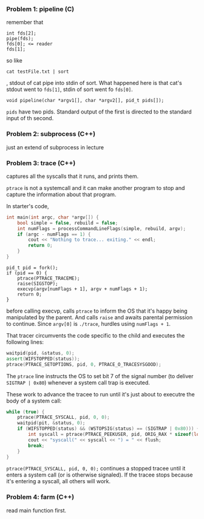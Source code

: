 ### Problem 1: pipeline (C)

remember that
```
int fds[2];
pipe(fds);
fds[0]; <= reader
fds[1];
```

so like
```
cat testFile.txt | sort
```
, stdout of cat pipe into stdin of sort. What happened here is that cat's stdout went to `fds[1]`, stdin of sort went fo `fds[0]`.

```
void pipeline(char *argv1[], char *argv2[], pid_t pids[]);
```
`pids` have two pids. Standard output of the first is directed to the standard input of th second.

### Problem 2: subprocess (C++)

just an extend of subprocess in lecture


### Problem 3: trace (C++)

captures all the syscalls that it runs, and prints them.

`ptrace` is not a systemcall and it can make another program to stop and capture the information about that program.

In starter's code,

```cc
int main(int argc, char *argv[]) {
    bool simple = false, rebuild = false;
    int numFlags = processCommandLineFlags(simple, rebuild, argv);
    if (argc - numFlags == 1) {
        cout << "Nothing to trace... exiting." << endl;
        return 0;
    }
}
```

```
pid_t pid = fork();
if (pid == 0) {
    ptrace(PTRACE_TRACEME);
    raise(SIGSTOP);
    execvp(argv[numFlags + 1], argv + numFlags + 1);
    return 0;
}
```
before calling execvp, calls `ptrace` to inform the OS that it's happy being manipulated by the parent. And calls `raise` and awaits parental permission to continue. Since `argv[0]` is `./trace`, hurdles using `numFlags + 1`.

That tracer circumvents the code specific to the child and executes the following lines:
```cc
waitpid(pid, &status, 0);
assert(WIFSTOPPED(status));
ptrace(PTRACE_SETOPTIONS, pid, 0, PTRACE_O_TRACESYSGOOD);
```
The `ptrace` line instructs the OS to set bit 7 of the signal number (to deliver `SIGTRAP | 0x80`) whenever a system call trap is executed.

These work to advance the tracee to run until it's just about to executre the body of a system call:
```cc
while (true) {
    ptrace(PTRACE_SYSCALL, pid, 0, 0);
    waitpid(pit, &status, 0);
    if (WIFSTOPPED(status) && (WSTOPSIG(status) == (SIGTRAP | 0x80))) {
        int syscall = ptrace(PTRACE_PEEKUSER, pid, ORIG_RAX * sizeof(long));
        cout << "syscall(" << syscall << ") = " << flush; 
        break;
    }
}
```
`ptrace(PTRACE_SYSCALL, pid, 0, 0);` continues a stopped tracee until it enters a system call (or is otherwise signaled). If the tracee stops because it's entering a syscall, all others will work.


### Problem 4: farm (C++)


read main function first.